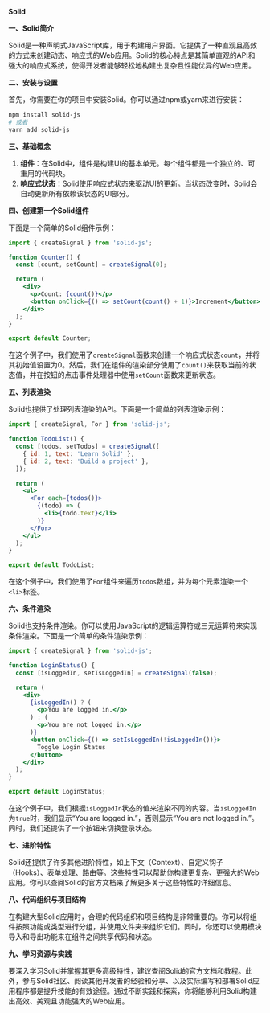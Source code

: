 **Solid**

**一、Solid简介**

Solid是一种声明式JavaScript库，用于构建用户界面。它提供了一种直观且高效的方式来创建动态、响应式的Web应用。Solid的核心特点是其简单直观的API和强大的响应式系统，使得开发者能够轻松地构建出复杂且性能优异的Web应用。

**二、安装与设置**

首先，你需要在你的项目中安装Solid。你可以通过npm或yarn来进行安装：

```bash
npm install solid-js
# 或者
yarn add solid-js
```

**三、基础概念**

1. **组件**：在Solid中，组件是构建UI的基本单元。每个组件都是一个独立的、可重用的代码块。
2. **响应式状态**：Solid使用响应式状态来驱动UI的更新。当状态改变时，Solid会自动更新所有依赖该状态的UI部分。

**四、创建第一个Solid组件**

下面是一个简单的Solid组件示例：

```jsx
import { createSignal } from 'solid-js';

function Counter() {
  const [count, setCount] = createSignal(0);

  return (
    <div>
      <p>Count: {count()}</p>
      <button onClick={() => setCount(count() + 1)}>Increment</button>
    </div>
  );
}

export default Counter;
```

在这个例子中，我们使用了`createSignal`函数来创建一个响应式状态`count`，并将其初始值设置为0。然后，我们在组件的渲染部分使用了`count()`来获取当前的状态值，并在按钮的点击事件处理器中使用`setCount`函数来更新状态。

**五、列表渲染**

Solid也提供了处理列表渲染的API。下面是一个简单的列表渲染示例：

```jsx
import { createSignal, For } from 'solid-js';

function TodoList() {
  const [todos, setTodos] = createSignal([
    { id: 1, text: 'Learn Solid' },
    { id: 2, text: 'Build a project' },
  ]);

  return (
    <ul>
      <For each={todos()}>
        {(todo) => (
          <li>{todo.text}</li>
        )}
      </For>
    </ul>
  );
}

export default TodoList;
```

在这个例子中，我们使用了`For`组件来遍历`todos`数组，并为每个元素渲染一个`<li>`标签。

**六、条件渲染**

Solid也支持条件渲染。你可以使用JavaScript的逻辑运算符或三元运算符来实现条件渲染。下面是一个简单的条件渲染示例：

```jsx
import { createSignal } from 'solid-js';

function LoginStatus() {
  const [isLoggedIn, setIsLoggedIn] = createSignal(false);

  return (
    <div>
      {isLoggedIn() ? (
        <p>You are logged in.</p>
      ) : (
        <p>You are not logged in.</p>
      )}
      <button onClick={() => setIsLoggedIn(!isLoggedIn())}>
        Toggle Login Status
      </button>
    </div>
  );
}

export default LoginStatus;
```

在这个例子中，我们根据`isLoggedIn`状态的值来渲染不同的内容。当`isLoggedIn`为`true`时，我们显示“You are logged in.”，否则显示“You are not logged in.”。同时，我们还提供了一个按钮来切换登录状态。

**七、进阶特性**

Solid还提供了许多其他进阶特性，如上下文（Context）、自定义钩子（Hooks）、表单处理、路由等。这些特性可以帮助你构建更复杂、更强大的Web应用。你可以查阅Solid的官方文档来了解更多关于这些特性的详细信息。

**八、代码组织与项目结构**

在构建大型Solid应用时，合理的代码组织和项目结构是非常重要的。你可以将组件按照功能或类型进行分组，并使用文件夹来组织它们。同时，你还可以使用模块导入和导出功能来在组件之间共享代码和状态。

**九、学习资源与实践**

要深入学习Solid并掌握其更多高级特性，建议查阅Solid的官方文档和教程。此外，参与Solid社区、阅读其他开发者的经验和分享、以及实际编写和部署Solid应用程序都是提升技能的有效途径。通过不断实践和探索，你将能够利用Solid构建出高效、美观且功能强大的Web应用。